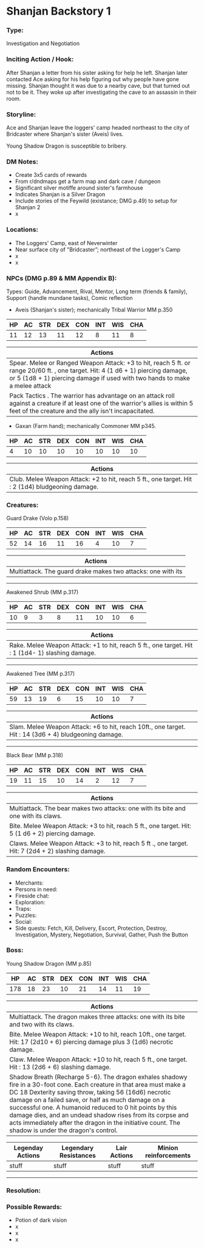 # Shanjan Backstory 1

### Type:
Investigation and Negotiation


### Inciting Action / Hook: 
After Shanjan a letter from his sister asking for help he left. Shanjan later contacted Ace asking for his help figuring out why people have gone missing. Shanjan thought it was due to a nearby cave, but that turned out not to be it. They woke up after investigating the cave to an assassin in their room. 

### Storyline: 
Ace and Shanjan leave the loggers' camp headed northeast to the city of Bridcaster where Shanjan's sister (Aveis) lives.

Young Shadow Dragon is susceptible to bribery.

### DM Notes:
- Create 3x5 cards of rewards
- From r/dndmaps get a farm map and dark cave / dungeon
- Significant silver motiffe around sister's farmhouse
- Indicates Shanjan is a Silver Dragon
- Include stories of the Feywild (existance; DMG p.49) to setup for Shanjan 2
- x


### Locations: 
- The Loggers' Camp, east of Neverwinter
- Near surface city of "Bridcaster”; northeast of the Logger's Camp
- x
- x


### NPCs (DMG p.89 & MM Appendix B):
Types: Guide, Advancement, Rival, Mentor, Long term (friends & family), Support (handle mundane tasks), Comic reflection
- Aveis (Shanjan's sister); mechanically Tribal Warrior MM p.350

|HP |AC |STR|DEX|CON|INT|WIS|CHA|
|---|---|---|---|---|---|---|---|
|11|12|13|11|12|8|11|8|

|Actions|
|---|
|Spear. Melee or Ranged Weapon Attack: +3 to hit, reach 5 ft. or range 20/60 ft. , one target. Hit: 4 (1 d6 + 1) piercing damage, or 5 (1d8 + 1) piercing damage if used with two hands to make a melee attack|
|Pack Tactics . The warrior has advantage on an attack roll against a creature if at least one of the warrior's allies is within 5 feet of the creature and the ally isn't incapacitated.|

- Gaxan (Farm hand); mechanically Commoner MM p345.

|HP |AC |STR|DEX|CON|INT|WIS|CHA|
|---|---|---|---|---|---|---|---|
|4|10|10|10|10|10|10|10|

|Actions|
|---|
|Club. Melee Weapon Attack: +2 to hit, reach 5 ft., one target. Hit : 2 (1d4) bludgeoning damage.|



### Creatures:

Guard Drake (Volo p.158)

|HP |AC |STR|DEX|CON|INT|WIS|CHA|
|---|---|---|---|---|---|---|---|
|52|14|16|11|16|4|10|7|

|Actions|
|---|
|Multiattack. The guard drake makes two attacks: one with its |
---
Awakened Shrub (MM p.317)

|HP |AC |STR|DEX|CON|INT|WIS|CHA|
|---|---|---|---|---|---|---|---|
|10|9|3|8|11|10|10|6|

|Actions|
|---|
|Rake. Melee Weapon Attack: +1 to hit, reach 5 ft., one target. Hit : 1 (1d4- 1) slashing damage.|
---
Awakened Tree (MM p.317)

|HP |AC |STR|DEX|CON|INT|WIS|CHA|
|---|---|---|---|---|---|---|---|
|59|13|19|6|15|10|10|7|

|Actions|
|---|
|Slam. Melee Weapon Attack: +6 to hit, reach 10ft., one target. Hit : 14 (3d6 + 4) bludgeoning damage.|
---
Black Bear (MM p.318)

|HP |AC |STR|DEX|CON|INT|WIS|CHA|
|---|---|---|---|---|---|---|---|
|19|11|15|10|14|2|12|7|

|Actions|
|---|
|Multiattack. The bear makes two attacks: one with its bite and one with its claws.|
|Bite. Melee Weapon Attack: +3 to hit, reach 5 ft., one target. Hit: 5 (1 d6 + 2) piercing damage.|
|Claws. Melee Weapon Attack: +3 to hit, reach 5 ft ., one target. Hit: 7 (2d4 + 2) slashing damage.|


### Random Encounters:
- Merchants: 
- Persons in need: 
- Fireside chat: 
- Exploration: 
- Traps: 
- Puzzles: 
- Social: 
- Side quests: Fetch, Kill, Delivery, Escort, Protection, Destroy, Investigation, Mystery, Negotiation, Survival, Gather, Push the Button


### Boss:

Young Shadow Dragon (MM p.85)

|HP |AC |STR|DEX|CON|INT|WIS|CHA|
|---|---|---|---|---|---|---|---|
|178 |18 |23|10|21|14|11|19|

|Actions|
|---|
|Multiattack. The dragon makes three attacks: one with its bite and two with its claws.|
|Bite. Melee Weapon Attack: +10 to hit, reach 10ft., one target. Hit: 17 (2d10 + 6) piercing damage plus 3 (1d6) necrotic damage.|
|Claw. Melee Weapon Attack: +10 to hit, reach 5 ft., one target. Hit : 13 (2d6 + 6) slashing damage.|
|Shadow Breath (Recharge 5-6}. The dragon exhales shadowy fire in a 30-foot cone. Each creature in that area must make a DC 18 Dexterity saving throw, taking 56 (16d6) necrotic damage on a failed save, or half as much damage on a successful one. A humanoid reduced to 0 hit points by this damage dies, and an undead shadow rises from its corpse and acts immediately after the dragon in the initiative count. The shadow is under the dragon's control.|

|Legenday Actions|Legendary Resistances|Lair Actions|Minion reinforcements|
|---|---|---|---|
|stuff|stuff|stuff|stuff|
---


### Resolution: 


### Possible Rewards:
- Potion of dark vision
- x
- x
- x
